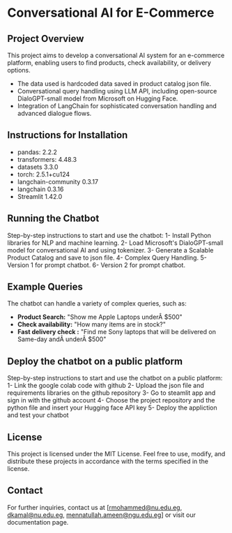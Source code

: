 # Conversational AI for E-Commerce

## Project Overview

This project aims to develop a conversational AI system for an e-commerce platform, enabling users to find products, check availability, or delivery options.
- The data used is hardcoded data saved in product catalog json file.
- Conversational query handling using LLM API, including open-source DialoGPT-small model from Microsoft on Hugging Face.
- Integration of LangChain for sophisticated conversation handling and advanced dialogue flows.

## Instructions for Installation

- pandas: 2.2.2 
- transformers: 4.48.3
- datasets 3.3.0
- torch: 2.5.1+cu124
- langchain-community 0.3.17
- langchain 0.3.16
- Streamlit 1.42.0

## Running the Chatbot

Step-by-step instructions to start and use the chatbot:
1- Install Python libraries for NLP and machine learning.
2- Load Microsoft's DialoGPT-small model for conversational AI and using tokenizer.
3- Generate a Scalable Product Catalog and save to json file.
4- Complex Query Handling.
5- Version 1 for prompt chatbot.
6- Version 2 for prompt chatbot.

## Example Queries

The chatbot can handle a variety of complex queries, such as:
- **Product Search:** "Show me Apple Laptops underÂ $500"
- **Check availability:** "How many items are in stock?"
- **Fast delivery check :** "Find me Sony laptops that will be delivered on Same-day andÂ underÂ $500"

## Deploy the chatbot on a public platform

Step-by-step instructions to start and use the chatbot on a public platform:
1- Link the google colab code with github 
2- Upload the json file and requirements libraries on the github repository 
3- Go to steamlit app and sign in with the github account
4- Choose the project repository and the python file and insert your Hugging face API key
5- Deploy the appliction and test your chatbot

## License

This project is licensed under the MIT License. Feel free to use, modify, and distribute these projects in accordance with the terms specified in the license.

## Contact

For further inquiries, contact us at [rmohammed@nu.edu.eg, dkamal@nu.edu.eg, mennatullah.ameen@ngu.edu.eg] or visit our documentation page.

